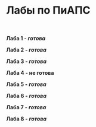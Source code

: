 # Лабы по ПиАПС
<br>

**Лаба 1 - *готова***
<br>

**Лаба 2 - *готова***
<br>

**Лаба 3 - *готова***
<br>

**Лаба 4 - не готова**
<br>

**Лаба 5 - *готова***
<br>

**Лаба 6 - *готова***
<br>

**Лаба 7 - *готова***
<br>

**Лаба 8 - *готова***

